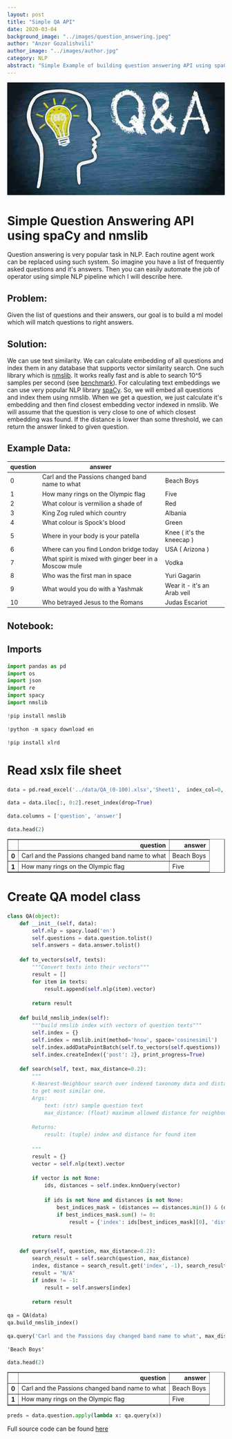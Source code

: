 ```yaml
---
layout: post
title: "Simple QA API"
date: 2020-03-04
background_image: "../images/question_answering.jpeg"
author: "Anzor Gozalishvili"
author_image: "../images/author.jpg"
category: NLP
abstract: "Simple Example of building question answering API using spaCy and nmslib"
---
```


![title](../images/question_answering.jpeg)
# **Simple Question Answering API using spaCy and nmslib**

Question answering is very popular task in NLP. Each routine agent work can be replaced using such system. 
So imagine you have a list of frequently asked questions and it's answers. Then you can easily automate the job
of operator using simple NLP pipeline which I will describe here.

## **Problem**:
Given the list of questions and their answers, our goal is to build a ml model which will match questions to
right answers. 

## **Solution**:
We can use text similarity. We can calculate embedding of all questions and index them in any database that 
supports vector similarity search. One such library which is [nmslib](https://github.com/nmslib/nmslib). It works 
really fast and is able to search 10^5 samples per second (see [benchmark](http://ann-benchmarks.com/)). 
For calculating text embeddings we can use very popular NLP library [spaCy](https://spacy.io/). So, we will
embed all questions and index them using nmslib. When we get a question, we just calculate it's embedding and 
then find closest embedding vector indexed in nmslib. We will assume that the question is very close to one of which 
closest embedding was found. If the distance is lower than some threshold, we can return the answer linked to given
question. 

## **Example Data**:

| question | answer                                                 |                             |
|----------|--------------------------------------------------------|-----------------------------|
| 0        | Carl and the Passions changed band name to what        | Beach Boys                  |
| 1        | How many rings on the Olympic flag                     | Five                        |
| 2        | What colour is vermilion a shade of                    | Red                         |
| 3        | King Zog ruled which country                           | Albania                     |
| 4        | What colour is Spock's blood                           | Green                       |
| 5        | Where in your body is your patella                     | Knee ( it's the kneecap )   |
| 6        | Where can you find London bridge today                 | USA ( Arizona )             |
| 7        | What spirit is mixed with ginger beer in a Moscow mule | Vodka                       |
| 8        | Who was the first man in space                         | Yuri Gagarin                |
| 9        | What would you do with a Yashmak                       | Wear it - it's an Arab veil |
| 10       | Who betrayed Jesus to the Romans                       | Judas Escariot              |




## **Notebook**:

## Imports


```python
import pandas as pd
import os
import json
import re
import spacy
import nmslib
```


```python
!pip install nmslib
```

```python
!python -m spacy download en
```

```python
!pip install xlrd
```

# Read xslx file sheet


```python
data = pd.read_excel('../data/QA_(0-100).xlsx','Sheet1',  index_col=0, header=None)
```


```python
data = data.iloc[:, 0:2].reset_index(drop=True)
```


```python
data.columns = ['question', 'answer']
```


```python
data.head(2)
```

<div>
<style scoped>
    .dataframe tbody tr th:only-of-type {
        vertical-align: middle;
    }

    .dataframe tbody tr th {
        vertical-align: top;
    }

    .dataframe thead th {
        text-align: right;
    }
</style>
<table border="1" class="dataframe">
  <thead>
    <tr style="text-align: right;">
      <th></th>
      <th>question</th>
      <th>answer</th>
    </tr>
  </thead>
  <tbody>
    <tr>
      <th>0</th>
      <td>Carl and the Passions changed band name to what</td>
      <td>Beach Boys</td>
    </tr>
    <tr>
      <th>1</th>
      <td>How many rings on the Olympic flag</td>
      <td>Five</td>
    </tr>
  </tbody>
</table>
</div>


# Create QA model class

```python
class QA(object):
    def __init__(self, data):
        self.nlp = spacy.load('en')
        self.questions = data.question.tolist()
        self.answers = data.answer.tolist()
    
    def to_vectors(self, texts):
        """Convert texts into their vectors"""
        result = []
        for item in texts:
            result.append(self.nlp(item).vector)
        
        return result
            
    def build_nmslib_index(self):
        """build nmslib index with vectors of question texts"""
        self.index = {}
        self.index = nmslib.init(method='hnsw', space='cosinesimil')
        self.index.addDataPointBatch(self.to_vectors(self.questions))
        self.index.createIndex({'post': 2}, print_progress=True)
        
    def search(self, text, max_distance=0.2):
        """
        K-Nearest-Neighbour search over indexed taxonomy data and distance threshold parameter 
        to get most similar one. 
        Args:
            text: (str) sample question text
            max_distance: (float) maximum allowed distance for neighbours

        Returns:
            result: (tuple) index and distance for found item

        """
        result = {}
        vector = self.nlp(text).vector
        
        if vector is not None:
            ids, distances = self.index.knnQuery(vector)
            
            if ids is not None and distances is not None:
                best_indices_mask = (distances == distances.min()) & (distances < max_distance)
                if best_indices_mask.sum() != 0:
                    result = {'index': ids[best_indices_mask][0], 'distance': distances[best_indices_mask][0]}

        return result
    
    def query(self, question, max_distance=0.2):
        search_result = self.search(question, max_distance)
        index, distance = search_result.get('index', -1), search_result.get('distance', -1)
        result = "N/A"
        if index != -1:
            result = self.answers[index]
        
        return result
```

```python
qa = QA(data)
qa.build_nmslib_index()
```

```python
qa.query('Carl and the Passions day changed band name to what', max_distance=0.05)
```
    'Beach Boys'

```python
data.head(2)
```

<div>
<style scoped>
    .dataframe tbody tr th:only-of-type {
        vertical-align: middle;
    }

    .dataframe tbody tr th {
        vertical-align: top;
    }

    .dataframe thead th {
        text-align: right;
    }
</style>
<table border="1" class="dataframe">
  <thead>
    <tr style="text-align: right;">
      <th></th>
      <th>question</th>
      <th>answer</th>
    </tr>
  </thead>
  <tbody>
    <tr>
      <th>0</th>
      <td>Carl and the Passions changed band name to what</td>
      <td>Beach Boys</td>
    </tr>
    <tr>
      <th>1</th>
      <td>How many rings on the Olympic flag</td>
      <td>Five</td>
    </tr>
  </tbody>
</table>
</div>


```python
preds = data.question.apply(lambda x: qa.query(x))
```

Full source code can be found [here](https://github.com/AnzorGozalishvili/QA_using_spacy_and_nmslib)

